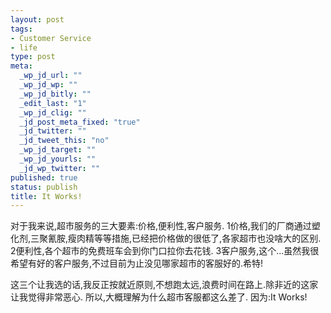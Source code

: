 ```yaml
--- 
layout: post
tags: 
- Customer Service
- life
type: post
meta: 
  _wp_jd_url: ""
  _wp_jd_wp: ""
  _wp_jd_bitly: ""
  _edit_last: "1"
  _wp_jd_clig: ""
  _jd_post_meta_fixed: "true"
  _jd_twitter: ""
  _jd_tweet_this: "no"
  _wp_jd_target: ""
  _wp_jd_yourls: ""
  _jd_wp_twitter: ""
published: true
status: publish
title: It Works!
---
```

对于我来说,超市服务的三大要素:价格,便利性,客户服务.
1价格,我们的厂商通过塑化剂,三聚氰胺,瘦肉精等等措施,已经把价格做的很低了,各家超市也没啥大的区别.
2便利性,各个超市的免费班车会到你门口拉你去花钱.
3客户服务,这个...虽然我很希望有好的客户服务,不过目前为止没见哪家超市的客服好的.希特!

这三个让我选的话,我反正按就近原则,不想跑太远,浪费时间在路上.除非近的这家让我觉得非常恶心.
所以,大概理解为什么超市客服都这么差了.
因为:It Works!
